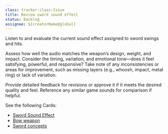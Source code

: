 ```yaml
---
class: tracker:class:Issue
title: Review sword sound effect
status: Backlog
assignee: ${creatorName@global}
---
```

Listen to and evaluate the current sound effect assigned to sword swings and hits. 

Assess how well the audio matches the weapon’s design, weight, and impact. Consider the timing, variation, and emotional tone—does it feel satisfying, powerful, and responsive? Take note of any inconsistencies or areas for improvement, such as missing layers (e.g., whoosh, impact, metal ring) or lack of variation. 

Provide detailed feedback for revisions or approve it if it meets the desired quality and feel. Reference any similar game sounds for comparison if helpful.

See the following Cards:

* [Sword Sound Effect](../card:types:File/Game%20Asset/Audio%20Asset/Sword%20Sound%20Effect.md)
* [Bow weapon](../Game%20Component/Item/Sword%20weapon.md)
* [Sword concepts](../card:types:File/Game%20Asset/Image%20Asset/Sword%20concepts.md)
